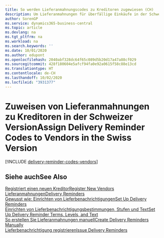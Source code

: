 ```yaml
---
title: So werden Lieferanmahnungscodes zu Kreditoren zugewiesen (CH)
description: Um Lieferanmahnungen für überfällige Einkäufe in der Schweizer Version zu aktivieren, müssen Sie Kreditoren Lieferanmahnungsbedingungen zuweisen.
author: SorenGP
ms.service: dynamics365-business-central
ms.topic: article
ms.devlang: na
ms.tgt_pltfrm: na
ms.workload: na
ms.search.keywords: ''
ms.date: 10/01/2020
ms.author: edupont
ms.openlocfilehash: 2040abf328dc64f65c089d5b20d17a47a88cf029
ms.sourcegitcommit: 428f180604e5afcf94fa0e92a0615f58c88e13cd
ms.translationtype: HT
ms.contentlocale: de-CH
ms.lasthandoff: 10/02/2020
ms.locfileid: "3931377"
---
```

# <a name="assign-delivery-reminder-codes-to-vendors-in-the-swiss-version"></a><span data-ttu-id="4e522-103">Zuweisen von Lieferanmahnungen zu Kreditoren in der Schweizer Version</span><span class="sxs-lookup"><span data-stu-id="4e522-103">Assign Delivery Reminder Codes to Vendors in the Swiss Version</span></span>

[!INCLUDE [delivery-reminder-codes-vendors](../includes/ATCHDE/delivery-reminder-codes-vendors.md)]

## <a name="see-also"></a><span data-ttu-id="4e522-104">Siehe auch</span><span class="sxs-lookup"><span data-stu-id="4e522-104">See Also</span></span>

[<span data-ttu-id="4e522-105">Registriert einen neuen Kreditor</span><span class="sxs-lookup"><span data-stu-id="4e522-105">Register New Vendors</span></span>](../../purchasing-how-register-new-vendors.md)  
[<span data-ttu-id="4e522-106">Lieferanmahnungen</span><span class="sxs-lookup"><span data-stu-id="4e522-106">Delivery Reminders</span></span>](delivery-reminders.md)  
[<span data-ttu-id="4e522-107">Gewusst wie: Einrichten von Lieferbenachrichtigungen</span><span class="sxs-lookup"><span data-stu-id="4e522-107">Set Up Delivery Reminders</span></span>](how-to-set-up-delivery-reminders.md)  
[<span data-ttu-id="4e522-108">Einrichten von Lieferbenachrichtigungsbestimmungen, Stufen und Text</span><span class="sxs-lookup"><span data-stu-id="4e522-108">Set Up Delivery Reminder Terms, Levels, and Text</span></span>](how-to-set-up-delivery-reminder-terms-levels-and-text.md)  
[<span data-ttu-id="4e522-109">So erstellen Sie Lieferanmahnungen manuell</span><span class="sxs-lookup"><span data-stu-id="4e522-109">Create Delivery Reminders Manually</span></span>](how-to-create-delivery-reminders-manually.md)  
[<span data-ttu-id="4e522-110">Lieferbenachrichtigung registrieren</span><span class="sxs-lookup"><span data-stu-id="4e522-110">Issue Delivery Reminders</span></span>](how-to-issue-delivery-reminders.md)  
